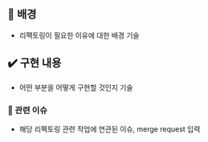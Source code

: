 ## 👀 배경

- 리팩토링이 필요한 이유에 대한 배경 기술

## ✔️ 구현 내용

- 어떤 부분을 어떻게 구현할 것인지 기술

### 📌 관련 이슈

- 해당 리팩토링 관련 작업에 연관된 이슈, merge request 입력
